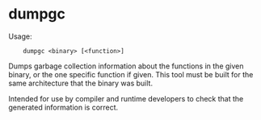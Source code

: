 # dumpgc

Usage:
```
    dumpgc <binary> [<function>]
```
Dumps garbage collection information about the functions
in the given binary, or the one specific function if given.
This tool must be built for the same architecture that
the binary was built.

Intended for use by compiler and runtime developers to check that the generated information is correct.
